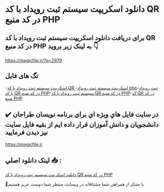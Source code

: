 # دانلود اسکریپت سیستم ثبت رویداد با کد QR در کد منبع PHP

## برای دریافت دانلود اسکریپت سیستم ثبت رویداد با کد QR در کد منبع PHP به لینک زیر بروید 👇

https://magicfile.ir/?p=2979

## تگ های فایل

-[اسکریپت سیستم ثبت رویداد با کد QR ](https://magicfile.ir/product/%d8%a7%d8%b3%da%a9%d8%b1%db%8c%d9%be%d8%aa-%d8%b3%db%8c%d8%b3%d8%aa%d9%85-%d8%ab%d8%a8%d8%aa-%d8%b1%d9%88%db%8c%d8%af%d8%a7%d8%af-%d8%a8%d8%a7-%da%a9%d8%af-qr-%d8%af%d8%b1-%da%a9%d8%af-%d9%85%d9%86%d8%a8%d8%b9php/)-[اسکریپت سیستم ثبت رویداد php](https://magicfile.ir/product/%d8%a7%d8%b3%da%a9%d8%b1%db%8c%d9%be%d8%aa-%d8%b3%db%8c%d8%b3%d8%aa%d9%85-%d8%ab%d8%a8%d8%aa-%d8%b1%d9%88%db%8c%d8%af%d8%a7%d8%af-%d8%a8%d8%a7-%da%a9%d8%af-qr-%d8%af%d8%b1-%da%a9%d8%af-%d9%85%d9%86%d8%a8%d8%b9php/)-[ثبت رویداد با کد QR در کد منبع PHP](https://magicfile.ir/product/%d8%a7%d8%b3%da%a9%d8%b1%db%8c%d9%be%d8%aa-%d8%b3%db%8c%d8%b3%d8%aa%d9%85-%d8%ab%d8%a8%d8%aa-%d8%b1%d9%88%db%8c%d8%af%d8%a7%d8%af-%d8%a8%d8%a7-%da%a9%d8%af-qr-%d8%af%d8%b1-%da%a9%d8%af-%d9%85%d9%86%d8%a8%d8%b9php/)-[سیستم ثبت رویداد با کد QR در کد منبع PHP](https://magicfile.ir/product/%d8%a7%d8%b3%da%a9%d8%b1%db%8c%d9%be%d8%aa-%d8%b3%db%8c%d8%b3%d8%aa%d9%85-%d8%ab%d8%a8%d8%aa-%d8%b1%d9%88%db%8c%d8%af%d8%a7%d8%af-%d8%a8%d8%a7-%da%a9%d8%af-qr-%d8%af%d8%b1-%da%a9%d8%af-%d9%85%d9%86%d8%a8%d8%b9php/)-[کد QR در کد منبع PHP](https://magicfile.ir/product/%d8%a7%d8%b3%da%a9%d8%b1%db%8c%d9%be%d8%aa-%d8%b3%db%8c%d8%b3%d8%aa%d9%85-%d8%ab%d8%a8%d8%aa-%d8%b1%d9%88%db%8c%d8%af%d8%a7%d8%af-%d8%a8%d8%a7-%da%a9%d8%af-qr-%d8%af%d8%b1-%da%a9%d8%af-%d9%85%d9%86%d8%a8%d8%b9php/)

## ✔️ در سايت فايل هاي ويژه اي براي برنامه نويسان طراحان دانشجويان و دانش آموزان قرار داده ايم از بقيه فايل سايت نيز ديدن فرماييد

https://magicfile.ir


## لينک دانلود اصلي 📥 :

[دانلود اسکریپت سیستم ثبت رویداد با کد QR در کد منبع PHP](https://magicfile.ir/product/%d8%a7%d8%b3%da%a9%d8%b1%db%8c%d9%be%d8%aa-%d8%b3%db%8c%d8%b3%d8%aa%d9%85-%d8%ab%d8%a8%d8%aa-%d8%b1%d9%88%db%8c%d8%af%d8%a7%d8%af-%d8%a8%d8%a7-%da%a9%d8%af-qr-%d8%af%d8%b1-%da%a9%d8%af-%d9%85%d9%86%d8%a8%d8%b9php/) 


🙏با تشکر از همراهي شما مشتاقانه در وبسایت منتظر شما دوست عزیز هستیم

